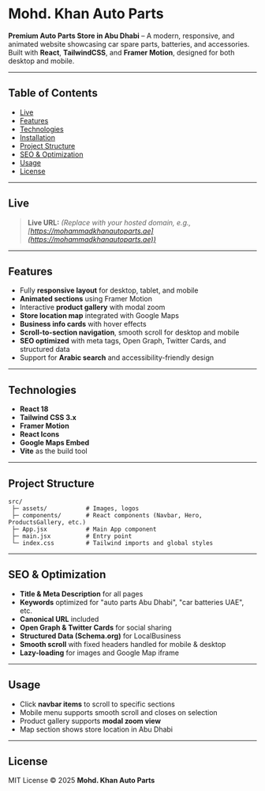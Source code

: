 # Mohd. Khan Auto Parts

**Premium Auto Parts Store in Abu Dhabi** – A modern, responsive, and animated website showcasing car spare parts, batteries, and accessories. Built with **React**, **TailwindCSS**, and **Framer Motion**, designed for both desktop and mobile.

---

## Table of Contents

- [Live](#live)
- [Features](#features)
- [Technologies](#technologies)
- [Installation](#installation)
- [Project Structure](#project-structure)
- [SEO & Optimization](#seo--optimization)
- [Usage](#usage)
- [License](#license)

---

## Live

> **Live URL:** _(Replace with your hosted domain, e.g., [https://mohammadkhanautoparts.ae](https://mohammadkhanautoparts.ae))_

---

## Features

- Fully **responsive layout** for desktop, tablet, and mobile
- **Animated sections** using Framer Motion
- Interactive **product gallery** with modal zoom
- **Store location map** integrated with Google Maps
- **Business info cards** with hover effects
- **Scroll-to-section navigation**, smooth scroll for desktop and mobile
- **SEO optimized** with meta tags, Open Graph, Twitter Cards, and structured data
- Support for **Arabic search** and accessibility-friendly design

---

## Technologies

- **React 18**
- **Tailwind CSS 3.x**
- **Framer Motion**
- **React Icons**
- **Google Maps Embed**
- **Vite** as the build tool

---

## Project Structure

```
src/
 ├─ assets/           # Images, logos
 ├─ components/       # React components (Navbar, Hero, ProductsGallery, etc.)
 ├─ App.jsx           # Main App component
 ├─ main.jsx          # Entry point
 └─ index.css         # Tailwind imports and global styles
```

---

## SEO & Optimization

- **Title & Meta Description** for all pages
- **Keywords** optimized for "auto parts Abu Dhabi", "car batteries UAE", etc.
- **Canonical URL** included
- **Open Graph & Twitter Cards** for social sharing
- **Structured Data (Schema.org)** for LocalBusiness
- **Smooth scroll** with fixed headers handled for mobile & desktop
- **Lazy-loading** for images and Google Map iframe

---

## Usage

- Click **navbar items** to scroll to specific sections
- Mobile menu supports smooth scroll and closes on selection
- Product gallery supports **modal zoom view**
- Map section shows store location in Abu Dhabi

---

## License

MIT License © 2025 **Mohd. Khan Auto Parts**
